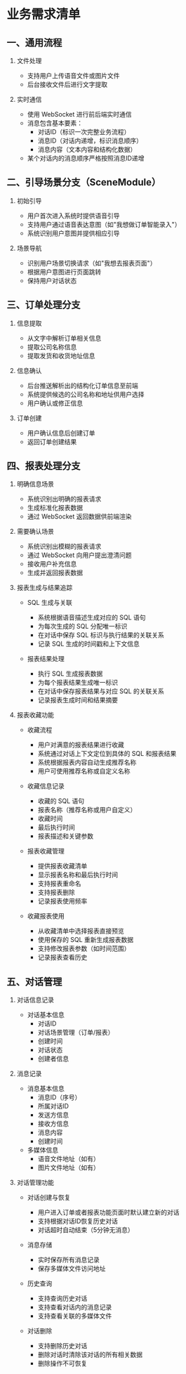 # 业务需求清单

## 一、通用流程
1. 文件处理
   * 支持用户上传语音文件或图片文件
   * 后台接收文件后进行文字提取

2. 实时通信
   * 使用 WebSocket 进行前后端实时通信
   * 消息包含基本要素：
     - 对话ID（标识一次完整业务流程）
     - 消息ID（对话内递增，标识消息顺序）
     - 消息内容（文本内容和结构化数据）
   * 某个对话内的消息顺序严格按照消息ID递增

## 二、引导场景分支（SceneModule）
1. 初始引导
   * 用户首次进入系统时提供语音引导
   * 支持用户通过语音表达意图（如"我想做订单智能录入"）
   * 系统识别用户意图并提供相应引导

2. 场景导航
   * 识别用户场景切换请求（如"我想去报表页面"）
   * 根据用户意图进行页面跳转
   * 保持用户对话状态

## 三、订单处理分支
1. 信息提取
   * 从文字中解析订单相关信息
   * 提取公司名称信息
   * 提取发货和收货地址信息

2. 信息确认
   * 后台推送解析出的结构化订单信息至前端
   * 系统提供候选的公司名称和地址供用户选择
   * 用户确认或修正信息

3. 订单创建
   * 用户确认信息后创建订单
   * 返回订单创建结果

## 四、报表处理分支
1. 明确信息场景
   * 系统识别出明确的报表请求
   * 生成标准化报表数据
   * 通过 WebSocket 返回数据供前端渲染

2. 需要确认场景
   * 系统识别出模糊的报表请求
   * 通过 WebSocket 向用户提出澄清问题
   * 接收用户补充信息
   * 生成并返回报表数据

3. 报表生成与结果追踪
   * SQL 生成与关联
     - 系统根据语音描述生成对应的 SQL 语句
     - 为每次生成的 SQL 分配唯一标识
     - 在对话中保存 SQL 标识与执行结果的关联关系
     - 记录 SQL 生成的时间戳和上下文信息

   * 报表结果处理
     - 执行 SQL 生成报表数据
     - 为每个报表结果生成唯一标识
     - 在对话中保存报表结果与对应 SQL 的关联关系
     - 记录报表生成时间和结果摘要

4. 报表收藏功能
   * 收藏流程
     - 用户对满意的报表结果进行收藏
     - 系统通过对话上下文定位到具体的 SQL 和报表结果
     - 系统根据报表内容自动生成推荐名称
     - 用户可使用推荐名称或自定义名称

   * 收藏信息记录
     - 收藏的 SQL 语句
     - 报表名称（推荐名称或用户自定义）
     - 收藏时间
     - 最后执行时间
     - 报表描述和关键参数

   * 报表收藏管理
     - 提供报表收藏清单
     - 显示报表名称和最后执行时间
     - 支持报表重命名
     - 支持报表删除
     - 记录报表使用频率

   * 收藏报表使用
     - 从收藏清单中选择报表直接预览
     - 使用保存的 SQL 重新生成报表数据
     - 支持修改报表参数（如时间范围）
     - 记录报表查看历史

## 五、对话管理
1. 对话信息记录
   * 对话基本信息
     - 对话ID
     - 对话场景管理（订单/报表）
     - 创建时间
     - 对话状态
     - 创建者信息

2. 消息记录
   * 消息基本信息
     - 消息ID（序号）
     - 所属对话ID
     - 发送方信息
     - 接收方信息
     - 消息内容
     - 创建时间
   * 多媒体信息
     - 语音文件地址（如有）
     - 图片文件地址（如有）

3. 对话管理功能
   * 对话创建与恢复
     - 用户进入订单或者报表功能页面时默认建立新的对话
     - 支持根据对话ID恢复历史对话
     - 对话超时自动结束（5分钟无消息）

   * 消息存储
     - 实时保存所有消息记录
     - 保存多媒体文件访问地址

   * 历史查询
     - 支持查询历史对话
     - 支持查看对话内的消息记录
     - 支持查看关联的多媒体文件

   * 对话删除
     - 支持删除历史对话
     - 删除对话时清除该对话的所有相关数据
     - 删除操作不可恢复